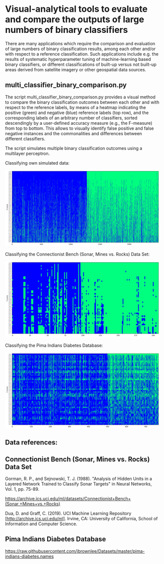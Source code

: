 # Visual-analytical tools to evaluate and compare the outputs of large numbers of binary classifiers

There are many applications which require the comparison and evaluation of large numbers of binary classification results, among each other and/or with respect to a reference classification. Such applications include e.g. the results of systematic hyperparameter tuning of machine-learning based binary classifiers, or different classifications of built-up versus not built-up areas derived from satellite imagery or other geospatial data sources.

## multi_classifier_binary_comparison.py
The script multi_classifier_binary_comparison.py provides a visual method to compare the binary classification outcomes between each other and with respect to the reference labels, by means of a heatmap indicating the positive (green) and negative (blue) reference labels (top row), and the corresponding labels of an arbitrary number of classifiers, sorted descendingly by a user-defined accuracy measure (e.g., the F-measure) from top to bottom. This allows to visually identify false positive and false negative instances and the commonalities and differences between different classifiers.

The script simulates multiple binary classification outcomes using a multilayer perceptron.

Classifying own simulated data:

<img width="750" alt="Classifying own simulated data" src="https://github.com/johannesuhl/binary_classification/blob/main/multiple_binary_classifier_comparisonOwn.jpg">

Classifying the Connectionist Bench (Sonar, Mines vs. Rocks) Data Set:

<img width="750" alt="Classifying the Connectionist Bench (Sonar, Mines vs. Rocks) Data Set" src="https://github.com/johannesuhl/binary_classification/blob/main/multiple_binary_classifier_comparisonSonar.jpg">

Classifying the  Pima Indians Diabetes Database:

<img width="750" alt="Classifying the  Pima Indians Diabetes Database" src="https://github.com/johannesuhl/binary_classification/blob/main/multiple_binary_classifier_comparisonDiabetes.jpg">

## Data references:
## Connectionist Bench (Sonar, Mines vs. Rocks) Data Set
Gorman, R. P., and Sejnowski, T. J. (1988). "Analysis of Hidden Units in a Layered Network Trained to Classify Sonar Targets" in Neural Networks, Vol. 1, pp. 75-89.

https://archive.ics.uci.edu/ml/datasets/Connectionist+Bench+(Sonar,+Mines+vs.+Rocks)

Dua, D. and Graff, C. (2019). UCI Machine Learning Repository [http://archive.ics.uci.edu/ml]. Irvine, CA: University of California, School of Information and Computer Science. 

## Pima Indians Diabetes Database
https://raw.githubusercontent.com/jbrownlee/Datasets/master/pima-indians-diabetes.names

